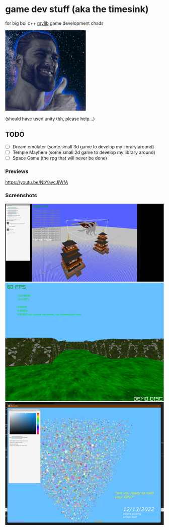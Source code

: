 # game dev stuff (aka the timesink)
for big boi c++ [raylib](https://github.com/raysan5/raylib) game development chads

<img src="/screenshots/chad.jpg" alt="chad" title="not actually me" width="256"/>

(should have used unity tbh, please help...)

## TODO
- [ ] Dream emulator (some small 3d game to develop my library around)
- [ ] Temple Mayhem (some small 2d game to develop my library around)
- [ ] Space Game (the rpg that will never be done)

### Previews

<https://youtu.be/NbYaycJjWfA>

### Screenshots
![003](/screenshots/indev003.png)
![002](/screenshots/indev002.png)
![001](/screenshots/indev001.png)
